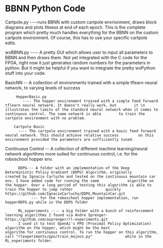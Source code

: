 # BBNN Python Code

  Cartpole.py
  ----runs BBNN with custom cartpole envrionment, draws block diagrams and plots fitness at end of each epoch. This is the complete program which pretty much handles everything for the BBNN on the custom cartpole environment. Of course, this has to use your specific cartpole edits.

  wxBBNN.py
  ---- A pretty GUI which allows user to input all parameters to BBNN and then draws them. Not yet integrated with the C code for the FPGA, right now it just generates random numbers for the parameters in python. But it might be helpful if you want to integrate the pretty wxPython stuff into your code.
  
  
BasicNN -- A collection of environments trained with a simple tflearn neural network, to varying levels of success
  
         HopperBasic.py
            ---- The hopper environment trained with a simple feed forward tflearn neural network. It doesn't really work, but        it \n illustrates the limits of the standard neural network when it comes to continuous control. The same network is able        to train the cartpole environment with no problem.

        Cartpole Basic
          ---- The cartpole environment trained with a basic feed forward neural network. This should achieve relative success         on this environment provided the parameters are sufficiently tuned.

Continuous Control --  A collection of different machine learning/neural network algortihms more suited for continuous control, i.e. for the roboschool hopper env.

          DDPG--- A folder with an implementation of the Deep Deterministic Policy Gradient (DDPG) Algorithm, originally                 created by Ignacio Carlucho and tested on the continuous mountain car env. I have added code for running the same             algorithm on the hopper. Over a long period of testing this algorithm is able to train the hopper to jump rather               quickly https://github.com/IgnacioCarlucho/DDPG_MountainCar.git  
                --- for the roboschool hopper implementation, run hopperDDPG.py while in the DDPG folder
                
          RL_experiments ---- a big folder with a bunch of reinforcement learning algorithms I found via Andre Sprenger-                 https://github.com/asprenger/rl-experiments.git  
          I used it to test OpenAi's PPO (Proximal Policy Optimization) algorithm on the hopper, which might be the best                 algorithm for continuous control. To run the hopper on this algorithm, call "rlexperiments/ppo/train_mujoco.py"               while in the RL_experiments folder.
          
          
          

